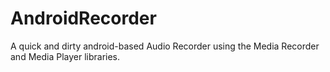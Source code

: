 # AndroidRecorder

A quick and dirty android-based Audio Recorder using the Media Recorder and Media Player libraries.
